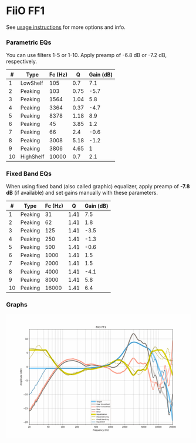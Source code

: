 # FiiO FF1
See [usage instructions](https://github.com/jaakkopasanen/AutoEq#usage) for more options and info.

### Parametric EQs
You can use filters 1-5 or 1-10. Apply preamp of -6.8 dB or -7.2 dB, respectively.

|   # | Type      |   Fc (Hz) |    Q |   Gain (dB) |
|-----|-----------|-----------|------|-------------|
|   1 | LowShelf  |       105 | 0.7  |         7.1 |
|   2 | Peaking   |       103 | 0.75 |        -5.7 |
|   3 | Peaking   |      1564 | 1.04 |         5.8 |
|   4 | Peaking   |      3364 | 0.37 |        -4.7 |
|   5 | Peaking   |      8378 | 1.18 |         8.9 |
|   6 | Peaking   |        45 | 3.85 |         1.2 |
|   7 | Peaking   |        66 | 2.4  |        -0.6 |
|   8 | Peaking   |      3008 | 5.18 |        -1.2 |
|   9 | Peaking   |      3806 | 4.65 |         1   |
|  10 | HighShelf |     10000 | 0.7  |         2.1 |

### Fixed Band EQs
When using fixed band (also called graphic) equalizer, apply preamp of **-7.8 dB** (if available) and set gains manually with these parameters.

|   # | Type    |   Fc (Hz) |    Q |   Gain (dB) |
|-----|---------|-----------|------|-------------|
|   1 | Peaking |        31 | 1.41 |         7.5 |
|   2 | Peaking |        62 | 1.41 |         1.8 |
|   3 | Peaking |       125 | 1.41 |        -3.5 |
|   4 | Peaking |       250 | 1.41 |        -1.3 |
|   5 | Peaking |       500 | 1.41 |        -0.6 |
|   6 | Peaking |      1000 | 1.41 |         1.5 |
|   7 | Peaking |      2000 | 1.41 |         1.5 |
|   8 | Peaking |      4000 | 1.41 |        -4.1 |
|   9 | Peaking |      8000 | 1.41 |         5.8 |
|  10 | Peaking |     16000 | 1.41 |         6.4 |

### Graphs
![](./FiiO%20FF1.png)
